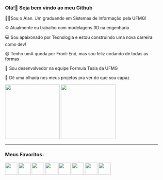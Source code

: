 ### Olá!👋 Seja bem vindo ao meu Github
<p>👨‍💻Sou o Alan. Um graduando em Sistemas de Informação pela UFMG!</p>
<p>⚙️ Atualmente eu trabalho com modelagens 3D na engenharia</p>
<p>💻 Sou apaixonado por Tecnologia e estou construindo uma nova carreira como dev!</p>
<p>😄 Tenho umA queda por Front-End, mas sou feliz codando de todas as formas</p>
<p>🎲 Sou desenvolvedor na equipe Formula Tesla da UFMG</p>
<p>👀 Dê uma olhada nos meus projetos pra ver do que sou capaz</p>


<div>
  <img height=180em src="https://github-readme-stats.vercel.app/api?username=alan-augusto&show_icons=true&theme=gotham&rank_icon=github" />
  <img height=180em src="https://github-readme-stats.vercel.app/api/top-langs/?username=alan-augusto&hide_progress=false&show_icons=true&theme=gotham&layout=compact" />
</div>
<hr/>
<div>
  <h3>Meus Favoritos:</h3>
  <img src="https://cdn.jsdelivr.net/gh/devicons/devicon/icons/html5/html5-original.svg" style="height:40px" />
  <img src="https://cdn.jsdelivr.net/gh/devicons/devicon/icons/css3/css3-original.svg" style="height:40px"/>
  <img src="https://cdn.jsdelivr.net/gh/devicons/devicon/icons/javascript/javascript-original.svg" style="height:40px"/>
  <img src="https://cdn.jsdelivr.net/gh/devicons/devicon/icons/typescript/typescript-plain.svg" style="height:40px"/>
  <img src="https://cdn.jsdelivr.net/gh/devicons/devicon/icons/react/react-original.svg" style="height:40px" />
  <img src="https://cdn.jsdelivr.net/gh/devicons/devicon/icons/nodejs/nodejs-original.svg"  style="height:40px" />
  <img src="https://cdn.jsdelivr.net/gh/devicons/devicon/icons/python/python-original.svg" style="height:40px"/>
  <img src="https://cdn.jsdelivr.net/gh/devicons/devicon/icons/cplusplus/cplusplus-original.svg" style="height:40px"/>
          
          
          
          
          
</div>


<!--
**Alan-Augusto/Alan-Augusto** is a ✨ _special_ ✨ repository because its `README.md` (this file) appears on your GitHub profile.

Here are some ideas to get you started:

- 🔭 I’m currently working on ...
- 🌱 I’m currently learning ...
- 👯 I’m looking to collaborate on ...
- 🤔 I’m looking for help with ...
- 💬 Ask me about ...
- 📫 How to reach me: ...
- 😄 Pronouns: ...
- ⚡ Fun fact: ...
-->

